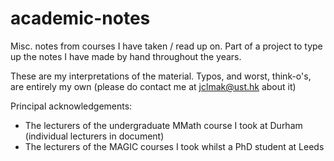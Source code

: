 # academic-notes
Misc. notes from courses I have taken / read up on. Part of a project to type up the notes I have made by hand throughout the years.

These are my interpretations of the material. Typos, and worst, think-o's, are entirely my own (please do contact me at jclmak@ust.hk about it) 

Principal acknowledgements:

* The lecturers of the undergraduate MMath course I took at Durham (individual lecturers in document)
* The lecturers of the MAGIC courses I took whilst a PhD student at Leeds

